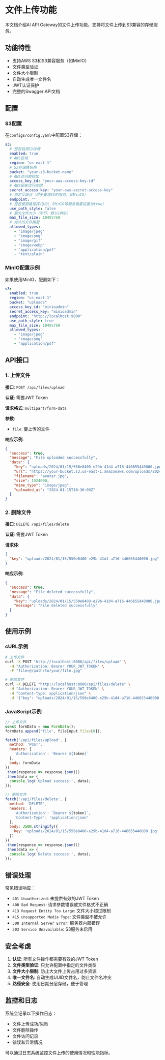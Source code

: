 # 文件上传功能

本文档介绍AI API Gateway的文件上传功能，支持将文件上传到S3兼容的存储服务。

## 功能特性

- 支持AWS S3和S3兼容服务（如MinIO）
- 文件类型验证
- 文件大小限制
- 自动生成唯一文件名
- JWT认证保护
- 完整的Swagger API文档

## 配置

### S3配置

在`configs/config.yaml`中配置S3存储：

```yaml
s3:
  # 是否启用S3存储
  enabled: true
  # AWS区域
  region: "us-east-1"
  # S3存储桶名称
  bucket: "your-s3-bucket-name"
  # AWS访问密钥ID
  access_key_id: "your-aws-access-key-id"
  # AWS秘密访问密钥
  secret_access_key: "your-aws-secret-access-key"
  # 自定义端点（用于兼容S3的服务，如MinIO）
  endpoint: ""
  # 是否使用路径样式URL（MinIO等服务需要设置为true）
  use_path_style: false
  # 最大文件大小（字节，默认10MB）
  max_file_size: 10485760
  # 允许的文件类型
  allowed_types:
    - "image/jpeg"
    - "image/png"
    - "image/gif"
    - "image/webp"
    - "application/pdf"
    - "text/plain"
```

### MinIO配置示例

如果使用MinIO，配置如下：

```yaml
s3:
  enabled: true
  region: "us-east-1"
  bucket: "uploads"
  access_key_id: "minioadmin"
  secret_access_key: "minioadmin"
  endpoint: "http://localhost:9000"
  use_path_style: true
  max_file_size: 10485760
  allowed_types:
    - "image/jpeg"
    - "image/png"
    - "application/pdf"
```

## API接口

### 1. 上传文件

**接口**: `POST /api/files/upload`

**认证**: 需要JWT Token

**请求格式**: `multipart/form-data`

**参数**:
- `file`: 要上传的文件

**响应示例**:
```json
{
  "success": true,
  "message": "File uploaded successfully",
  "data": {
    "key": "uploads/2024/01/15/550e8400-e29b-41d4-a716-446655440000.jpg",
    "url": "https://your-bucket.s3.us-east-1.amazonaws.com/uploads/2024/01/15/550e8400-e29b-41d4-a716-446655440000.jpg",
    "filename": "avatar.jpg",
    "size": 1024000,
    "mime_type": "image/jpeg",
    "uploaded_at": "2024-01-15T10:30:00Z"
  }
}
```

### 2. 删除文件

**接口**: `DELETE /api/files/delete`

**认证**: 需要JWT Token

**请求体**:
```json
{
  "key": "uploads/2024/01/15/550e8400-e29b-41d4-a716-446655440000.jpg"
}
```

**响应示例**:
```json
{
  "success": true,
  "message": "File deleted successfully",
  "data": {
    "key": "uploads/2024/01/15/550e8400-e29b-41d4-a716-446655440000.jpg",
    "message": "File deleted successfully"
  }
}
```



## 使用示例

### cURL示例

```bash
# 上传文件
curl -X POST "http://localhost:8080/api/files/upload" \
  -H "Authorization: Bearer YOUR_JWT_TOKEN" \
  -F "file=@/path/to/your/file.jpg"

# 删除文件
curl -X DELETE "http://localhost:8080/api/files/delete" \
  -H "Authorization: Bearer YOUR_JWT_TOKEN" \
  -H "Content-Type: application/json" \
  -d '{"key": "uploads/2024/01/15/550e8400-e29b-41d4-a716-446655440000.jpg"}'


```

### JavaScript示例

```javascript
// 上传文件
const formData = new FormData();
formData.append('file', fileInput.files[0]);

fetch('/api/files/upload', {
  method: 'POST',
  headers: {
    'Authorization': `Bearer ${token}`
  },
  body: formData
})
.then(response => response.json())
.then(data => {
  console.log('Upload success:', data);
});

// 删除文件
fetch('/api/files/delete', {
  method: 'DELETE',
  headers: {
    'Authorization': `Bearer ${token}`,
    'Content-Type': 'application/json'
  },
  body: JSON.stringify({
    key: 'uploads/2024/01/15/550e8400-e29b-41d4-a716-446655440000.jpg'
  })
})
.then(response => response.json())
.then(data => {
  console.log('Delete success:', data);
});
```

## 错误处理

常见错误响应：

- `401 Unauthorized`: 未提供有效的JWT Token
- `400 Bad Request`: 请求参数错误或文件格式不正确
- `413 Request Entity Too Large`: 文件大小超过限制
- `415 Unsupported Media Type`: 文件类型不被允许
- `500 Internal Server Error`: 服务器内部错误
- `503 Service Unavailable`: S3服务未启用

## 安全考虑

1. **认证**: 所有文件操作都需要有效的JWT Token
2. **文件类型验证**: 只允许配置中指定的文件类型
3. **文件大小限制**: 防止大文件上传占用过多资源
4. **唯一文件名**: 自动生成UUID文件名，防止文件名冲突
5. **路径安全**: 使用日期分层存储，便于管理

## 监控和日志

系统会记录以下操作日志：
- 文件上传成功/失败
- 文件删除操作
- 文件访问记录
- 错误和异常情况

可以通过日志系统监控文件上传的使用情况和性能指标。
